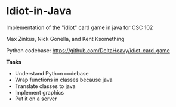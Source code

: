Idiot-in-Java
=============

Implementation of the "idiot" card game in java for CSC 102

Max Zinkus, Nick Gonella, and Kent Ksomething

Python codebase: https://github.com/DeltaHeavy/idiot-card-game

**Tasks**
* Understand Python codebase
* Wrap functions in classes because java
* Translate classes to java
* Implement graphics
* Put it on a server
